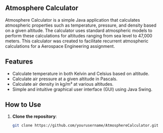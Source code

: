 ## Atmosphere Calculator
Atmosphere Calculator is a simple Java application that calculates atmospheric properties such as temperature, pressure, and density based on a given altitude. The calculator uses standard atmospheric models to perform these calculations for altitudes ranging from sea level to 47,000 meters. This calculator was created to facilitate recurrent atmospheric calculations for a Aerospace Engineering assignment.

## Features

- Calculate temperature in both Kelvin and Celsius based on altitude.
- Calculate air pressure at a given altitude in Pascals.
- Calculate air density in kg/m³ at various altitudes.
- Simple and intuitive graphical user interface (GUI) using Java Swing.

## How to Use

1. **Clone the repository**:
   ```bash
   git clone https://github.com/yourusername/AtmosphereCalculator.git

